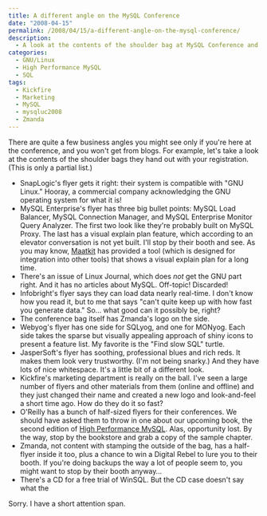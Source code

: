 ```yaml
---
title: A different angle on the MySQL Conference
date: "2008-04-15"
permalink: /2008/04/15/a-different-angle-on-the-mysql-conference/
description:
  - A look at the contents of the shoulder bag at MySQL Conference and Expo 2008
categories:
  - GNU/Linux
  - High Performance MySQL
  - SQL
tags:
  - Kickfire
  - Marketing
  - MySQL
  - mysqluc2008
  - Zmanda
---
```

There are quite a few business angles you might see only if you're here at the conference, and you won't get from blogs. For example, let's take a look at the contents of the shoulder bags they hand out with your registration. (This is only a partial list.)

*   SnapLogic's flyer gets it right: their system is compatible with "GNU Linux." Hooray, a commercial company acknowledging the GNU operating system for what it is!
*   MySQL Enterprise's flyer has three big bullet points: MySQL Load Balancer, MySQL Connection Manager, and MySQL Enterprise Monitor Query Analyzer. The first two look like they're probably built on MySQL Proxy. The last has a visual explain plan feature, which according to an elevator conversation is not yet built. I'll stop by their booth and see. As you may know, [Maatkit][1] has provided a tool (which is designed for integration into other tools) that shows a visual explain plan for a long time.
*   There's an issue of Linux Journal, which does *not* get the GNU part right. And it has no articles about MySQL. Off-topic! Discarded!
*   Infobright's flyer says they can load data nearly real-time. I don't know how you read it, but to me that says "can't quite keep up with how fast you generate data." So&#8230; what good can it possibly be, right?
*   The conference bag itself has Zmanda's logo on the side.
*   Webyog's flyer has one side for SQLyog, and one for MONyog. Each side takes the sparse but visually appealing approach of shiny icons to present a feature list. My favorite is the "Find slow SQL" turtle.
*   JasperSoft's flyer has soothing, professional blues and rich reds. It makes them look very trustworthy. (I'm not being snarky.) And they have lots of nice whitespace. It's a little bit of a different look.
*   Kickfire's marketing department is really on the ball. I've seen a large number of flyers and other materials from them (online and offline) and they just changed their name and created a new logo and look-and-feel a short time ago. How do they do it so fast?
*   O'Reilly has a bunch of half-sized flyers for their conferences. We should have asked them to throw in one about our upcoming book, the second edition of [High Performance MySQL][2]. Alas, opportunity lost. By the way, stop by the bookstore and grab a copy of the sample chapter.
*   Zmanda, not content with stamping the outside of the bag, has a half-flyer inside it too, plus a chance to win a Digital Rebel to lure you to their booth. If you're doing backups the way a lot of people seem to, you might want to stop by their booth anyway&#8230;
*   There's a CD for a free trial of WinSQL. But the CD case doesn't say what the

Sorry. I have a short attention span.

 [1]: http://www.maatkit.org/
 [2]: http://www.amazon.com/gp/product/0596101716?ie=UTF8&#038;tag=xaprb-20&#038;link_code=as3&#038;camp=211189&#038;creative=373489&#038;creativeASIN=0596101716
